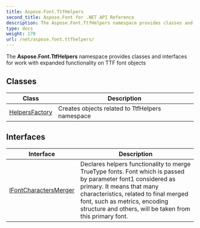 ```yaml
---
title: Aspose.Font.TtfHelpers
second_title: Aspose.Font for .NET API Reference
description: The Aspose.Font.TtfHelpers namespace provides classes and interfaces for work with expanded functionality on TTF font objects
type: docs
weight: 170
url: /net/aspose.font.ttfhelpers/
---
```

The **Aspose.Font.TtfHelpers** namespace provides classes and interfaces for work with expanded functionality on TTF font objects

## Classes

| Class | Description |
| --- | --- |
| [HelpersFactory](./helpersfactory/) | Creates objects related to TtfHelpers namespace |
## Interfaces

| Interface | Description |
| --- | --- |
| [IFontCharactersMerger](./ifontcharactersmerger/) | Declares helpers functionality to merge TrueType fonts. Font which is passed by parameter font1 considered as primary. It means that many characteristics, related to final merged font, such as metrics, encoding structure and others, will be taken from this primary font. |


